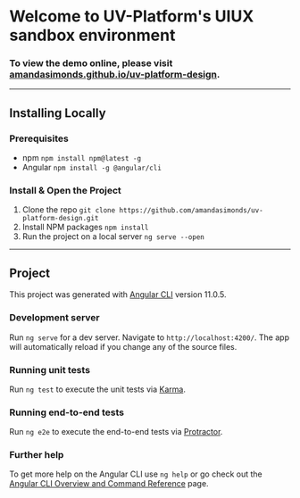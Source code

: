 

# Welcome to UV-Platform's UIUX sandbox environment

### To view the demo online, please visit [amandasimonds.github.io/uv-platform-design](https://amandasimonds.github.io/uv-platform-design).
---


## Installing Locally

### Prerequisites

- npm
```npm install npm@latest -g```
- Angular
```npm install -g @angular/cli```

### Install & Open the Project

1. Clone the repo
```git clone https://github.com/amandasimonds/uv-platform-design.git```
2. Install NPM packages
```npm install```
3. Run the project on a local server
```ng serve --open```

---

## Project

This project was generated with [Angular CLI](https://github.com/angular/angular-cli) version 11.0.5.

### Development server

Run `ng serve` for a dev server. Navigate to `http://localhost:4200/`. The app will automatically reload if you change any of the source files.

### Running unit tests

Run `ng test` to execute the unit tests via [Karma](https://karma-runner.github.io).

### Running end-to-end tests

Run `ng e2e` to execute the end-to-end tests via [Protractor](http://www.protractortest.org/).

### Further help

To get more help on the Angular CLI use `ng help` or go check out the [Angular CLI Overview and Command Reference](https://angular.io/cli) page.
